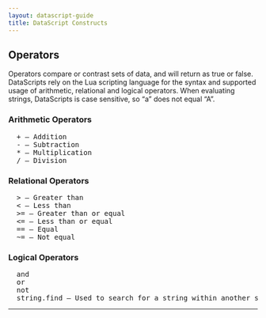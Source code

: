 ```yaml
---
layout: datascript-guide
title: DataScript Constructs
---
```


## Operators

Operators compare or contrast sets of data, and will return as true or false. DataScripts rely on the Lua scripting language for the syntax and supported usage of arithmetic, relational and logical operators. When evaluating strings, DataScripts is case sensitive, so “a” does not equal “A”.

### Arithmetic Operators

<pre>  + &mdash; Addition 
  - &mdash; Subtraction 
  * &mdash; Multiplication 
  / &mdash; Division
</pre>

### Relational Operators

<pre>  &gt; &mdash; Greater than 
  &lt; &mdash; Less than 
  &gt;= &mdash; Greater than or equal 
  &lt;= &mdash; Less than or equal 
  == &mdash; Equal 
  ~= &mdash; Not equal
</pre>

### Logical Operators

<pre>  and 
  or 
  not 
  string.find &mdash; Used to search for a string within another string.
</pre>

___